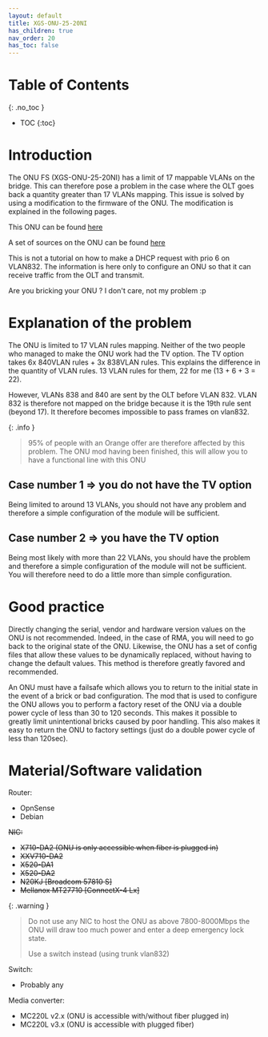 ```yaml
---
layout: default 
title: XGS-ONU-25-20NI
has_children: true
nav_order: 20
has_toc: false
---
```


# Table of Contents
{: .no_toc }

- TOC
{:toc}

# Introduction

The ONU FS (XGS-ONU-25-20NI) has a limit of 17 mappable VLANs on the bridge. This can therefore pose a problem in the case where the OLT goes back a quantity greater than 17 VLANs mapping. This issue is solved by using a modification to the firmware of the ONU. The modification is explained in the following pages.

This ONU can be found [here](https://www.fs.com/fr/products/185594.html)

A set of sources on the ONU can be found [here](https://hack-gpon.org/xgs/ont-fs-XGS-ONU-25-20NI/)

This is not a tutorial on how to make a DHCP request with prio 6 on VLAN832. The information is here only to configure an ONU so that it can receive traffic from the OLT and transmit.

Are you bricking your ONU ? I don't care, not my problem :p


# Explanation of the problem

The ONU is limited to 17 VLAN rules mapping. Neither of the two people who managed to make the ONU work had the TV option.
The TV option takes 6x 840VLAN rules + 3x 838VLAN rules.
This explains the difference in the quantity of VLAN rules. 13 VLAN rules for them, 22 for me (13 + 6 + 3 = 22).

However, VLANs 838 and 840 are sent by the OLT before VLAN 832. VLAN 832 is therefore not mapped on the bridge because it is the 19th rule sent (beyond 17). It therefore becomes impossible to pass frames on vlan832.

{: .info }
> 95% of people with an Orange offer are therefore affected by this problem. The ONU mod having been finished, this will allow you to have a functional line with this ONU


## Case number 1 => you do not have the TV option

Being limited to around 13 VLANs, you should not have any problem and therefore a simple configuration of the module will be sufficient.


## Case number 2 => you have the TV option

Being most likely with more than 22 VLANs, you should have the problem and therefore a simple configuration of the module will not be sufficient.
You will therefore need to do a little more than simple configuration.


# Good practice

Directly changing the serial, vendor and hardware version values ​​on the ONU is not recommended. Indeed, in the case of RMA, you will need to go back to the original state of the ONU.
Likewise, the ONU has a set of config files that allow these values ​​to be dynamically replaced, without having to change the default values. This method is therefore greatly favored and recommended.

An ONU must have a failsafe which allows you to return to the initial state in the event of a brick or bad configuration. The mod that is used to configure the ONU allows you to perform a factory reset of the ONU via a double power cycle of less than 30 to 120 seconds.
This makes it possible to greatly limit unintentional bricks caused by poor handling. This also makes it easy to return the ONU to factory settings (just do a double power cycle of less than 120sec).


# Material/Software validation

Router:
- OpnSense
- Debian

~~NIC:~~
- ~~X710-DA2 (ONU is only accessible when fiber is plugged in)~~
- ~~XXV710-DA2~~
- ~~X520-DA1~~
- ~~X520-DA2~~
- ~~N20KJ [Broadcom 57810 S]~~
- ~~Mellanox MT27710 [ConnectX-4 Lx]~~
  
{: .warning }
> Do not use any NIC to host the ONU as above 7800-8000Mbps the ONU will draw too much power and enter a deep emergency lock state.
> 
> Use a switch instead (using trunk vlan832)

Switch:
- Probably any

Media converter:
- MC220L v2.x (ONU is accessible with/without fiber plugged in)
- MC220L v3.x (ONU is accessible with plugged fiber)
